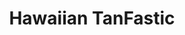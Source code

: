 ---
title: "Hawaiian TanFastic"
url: /zanesville/hawaiian-tanfastic-north-maysville-avenue/
shop: Kosmetik
---